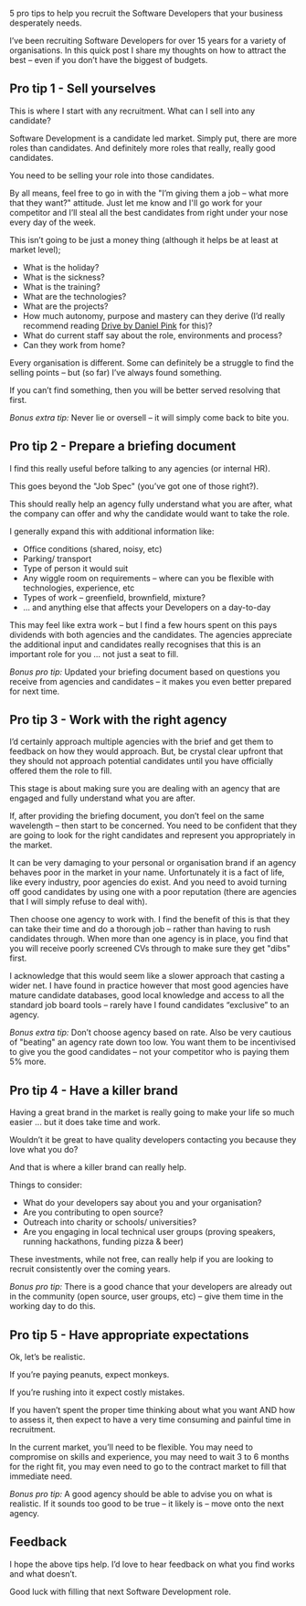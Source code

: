 5 pro tips to help you recruit the Software Developers that your business desperately needs.

I’ve been recruiting Software Developers for over 15 years for a variety of organisations.  In this quick post I share my thoughts on how to attract the best – even if you don’t have the biggest of budgets.

## Pro tip 1 - Sell yourselves
This is where I start with any recruitment.  What can I sell into any candidate?

Software Development is a candidate led market.  Simply put, there are more roles than candidates.  And definitely more roles that really, really good candidates.

You need to be selling your role into those candidates.

By all means, feel free to go in with the "I’m giving them a job – what more that they want?" attitude.  Just let me know and I'll go work for your competitor and I’ll steal all the best candidates from right under your nose every day of the week.

This isn’t going to be just a money thing (although it helps be at least at market level);

* What is the holiday?
* What is the sickness?
* What is the training?
* What are the technologies?
* What are the projects?
* How much autonomy, purpose and mastery can they derive (I’d really recommend reading [Drive by Daniel Pink](http://www.amazon.co.uk/Drive-Surprising-Truth-About-Motivates/dp/184767769X/ref=sr_1_1?s=books&ie=UTF8&qid=1456148371&sr=1-1&keywords=drive) for this)?
* What do current staff say about the role, environments and process?
* Can they work from home?

Every organisation is different.  Some can definitely be a struggle to find the selling points – but (so far) I’ve always found something.

If you can’t find something, then you will be better served resolving that first.

*Bonus extra tip:* Never lie or oversell – it will simply come back to bite you.

## Pro tip 2 - Prepare a briefing document
I find this really useful before talking to any agencies (or internal HR).

This goes beyond the "Job Spec" (you’ve got one of those right?).

This should really help an agency fully understand what you are after, what the company can offer and why the candidate would want to take the role.

I generally expand this with additional information like:

* Office conditions (shared, noisy, etc)
* Parking/ transport
* Type of person it would suit 
* Any wiggle room on requirements – where can you be flexible with technologies, experience, etc
* Types of work – greenfield, brownfield, mixture?
* ... and anything else that affects your Developers on a day-to-day

This may feel like extra work – but I find a few hours spent on this pays dividends with both agencies and the candidates.  The agencies appreciate the additional input and candidates really recognises that this is an important role for you ... not just a seat to fill.

*Bonus pro tip:* Updated your briefing document based on questions you receive from agencies and candidates – it makes you even better prepared for next time.

## Pro tip 3 - Work with the right agency
I’d certainly approach multiple agencies with the brief and get them to feedback on how they would approach.  But, be crystal clear upfront that they should not approach potential candidates until you have officially offered them the role to fill.

This stage is about making sure you are dealing with an agency that are engaged and fully understand what you are after.

If, after providing the briefing document, you don’t feel on the same wavelength – then start to be concerned.  You need to be confident that they are going to look for the right candidates and represent you appropriately in the market.

It can be very damaging to your personal or organisation brand if an agency behaves poor in the market in your name.  Unfortunately it is a fact of life, like every industry, poor agencies do exist.  And you need to avoid turning off good candidates by using one with a poor reputation (there are agencies that I will simply refuse to deal with).

Then choose one agency to work with.  I find the benefit of this is that they can take their time and do a thorough job – rather than having to rush candidates through.  When more than one agency is in place, you find that you will receive poorly screened CVs through to make sure they get "dibs" first.

I acknowledge that this would seem like a slower approach that casting a wider net.  I have found in practice however that most good agencies have mature candidate databases, good local knowledge and access to all the standard job board tools – rarely have I found candidates “exclusive” to an agency.

*Bonus extra tip:* Don’t choose agency based on rate.  Also be very cautious of "beating" an agency rate down too low.  You want them to be incentivised to give you the good candidates – not your competitor who is paying them 5% more.

## Pro tip 4 - Have a killer brand
Having a great brand in the market is really going to make your life so much easier ... but it does take time and work.

Wouldn’t it be great to have quality developers contacting you because they love what you do?

And that is where a killer brand can really help.

Things to consider:

* What do your developers say about you and your organisation?
* Are you contributing to open source?
* Outreach into charity or schools/ universities?
* Are you engaging in local technical user groups (proving speakers, running hackathons, funding pizza & beer)

These investments, while not free, can really help if you are looking to recruit consistently over the coming years.

*Bonus pro tip:* There is a good chance that your developers are already out in the community (open source, user groups, etc) – give them time in the working day to do this.

## Pro tip 5 - Have appropriate expectations
Ok, let’s be realistic.

If you’re paying peanuts, expect monkeys.

If you’re rushing into it expect costly mistakes.

If you haven’t spent the proper time thinking about what you want AND how to assess it, then expect to have a very time consuming and painful time in recruitment.

In the current market, you’ll need to be flexible.  You may need to compromise on skills and experience, you may need to wait 3 to 6 months for the right fit, you may even need to go to the contract market to fill that immediate need.  

*Bonus pro tip:* A good agency should be able to advise you on what is realistic.  If it sounds too good to be true – it likely is – move onto the next agency.

## Feedback
I hope the above tips help.  I’d love to hear feedback on what you find works and what doesn’t.

Good luck with filling that next Software Development role.
 
